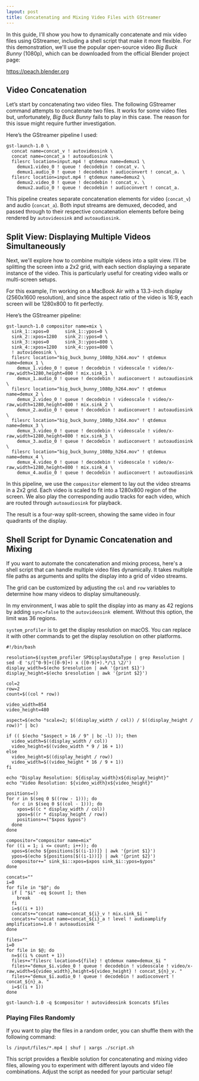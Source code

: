 ```yaml
---
layout: post
title: Concatenating and Mixing Video Files with GStreamer
---
```


In this guide, I'll show you how to dynamically concatenate and mix video files using GStreamer, including a shell script that make it more flexible. For this demonstration, we'll use the popular open-source video *Big Buck Bunny* (1080p), which can be downloaded from the official Blender project page:

<https://peach.blender.org>

## Video Concatenation

Let’s start by concatenating two video files. The following GStreamer command attempts to concatenate two files. It works for some video files but, unfortunately, *Big Buck Bunny* fails to play in this case. The reason for this issue might require further investigation.

Here’s the GStreamer pipeline I used:

```
gst-launch-1.0 \
  concat name=concat_v ! autovideosink \
  concat name=concat_a ! autoaudiosink \
  filesrc location=input.mp4 ! qtdemux name=demux1 \
    demux1.video_0 ! queue ! decodebin ! concat_v. \
    demux1.audio_0 ! queue ! decodebin ! audioconvert ! concat_a. \
  filesrc location=input.mp4 ! qtdemux name=demux2 \
    demux2.video_0 ! queue ! decodebin ! concat_v. \
    demux2.audio_0 ! queue ! decodebin ! audioconvert ! concat_a.
```

This pipeline creates separate concatenation elements for video (`concat_v`) and audio (`concat_a`). Both input streams are demuxed, decoded, and passed through to their respective concatenation elements before being rendered by `autovideosink` and `autoaudiosink`.

## Split View: Displaying Multiple Videos Simultaneously

Next, we'll explore how to combine multiple videos into a split view. I’ll be splitting the screen into a 2x2 grid, with each section displaying a separate instance of the video. This is particularly useful for creating video walls or multi-screen setups.

For this example, I’m working on a MacBook Air with a 13.3-inch display (2560x1600 resolution), and since the aspect ratio of the video is 16:9, each screen will be 1280x800 to fit perfectly.

Here’s the GStreamer pipeline:

```
gst-launch-1.0 compositor name=mix \
  sink_1::xpos=0      sink_1::ypos=0 \
  sink_2::xpos=1280   sink_2::ypos=0 \
  sink_3::xpos=0      sink_3::ypos=800 \
  sink_4::xpos=1280   sink_4::ypos=800 \
  ! autovideosink \
  filesrc location="big_buck_bunny_1080p_h264.mov" ! qtdemux name=demux_1 \
    demux_1.video_0 ! queue ! decodebin ! videoscale ! video/x-raw,width=1280,height=800 ! mix.sink_1 \
    demux_1.audio_0 ! queue ! decodebin ! audioconvert ! autoaudiosink \
  filesrc location="big_buck_bunny_1080p_h264.mov" ! qtdemux name=demux_2 \
    demux_2.video_0 ! queue ! decodebin ! videoscale ! video/x-raw,width=1280,height=800 ! mix.sink_2 \
    demux_2.audio_0 ! queue ! decodebin ! audioconvert ! autoaudiosink \
  filesrc location="big_buck_bunny_1080p_h264.mov" ! qtdemux name=demux_3 \
    demux_3.video_0 ! queue ! decodebin ! videoscale ! video/x-raw,width=1280,height=800 ! mix.sink_3 \
    demux_3.audio_0 ! queue ! decodebin ! audioconvert ! autoaudiosink \
  filesrc location="big_buck_bunny_1080p_h264.mov" ! qtdemux name=demux_4 \
    demux_4.video_0 ! queue ! decodebin ! videoscale ! video/x-raw,width=1280,height=800 ! mix.sink_4 \
    demux_4.audio_0 ! queue ! decodebin ! audioconvert ! autoaudiosink
```

In this pipeline, we use the `compositor` element to lay out the video streams in a 2x2 grid. Each video is scaled to fit into a 1280x800 region of the screen. We also play the corresponding audio tracks for each video, which are routed through `autoaudiosink` for playback.

The result is a four-way split-screen, showing the same video in four quadrants of the display.





## Shell Script for Dynamic Concatenation and Mixing

If you want to automate the concatenation and mixing process, here's a shell script that can handle multiple video files dynamically. It takes multiple file paths as arguments and splits the display into a grid of video streams.

The grid can be customized by adjusting the `col` and `row` variables to determine how many videos to display simultaneously.

In my environment, I was able to split the display into as many as 42 regions by adding `sync=false` to the `autovideosink `element. Without this option, the limit was 36 regions.

`system_profiler` is to get the display resolution on macOS. You can replace it with other commands to get the display resolution on other platforms.
```
#!/bin/bash

resolution=$(system_profiler SPDisplaysDataType | grep Resolution | sed -E 's/[^0-9]+([0-9]+) x ([0-9]+).*/\1 \2/')
display_width=$(echo $resolution | awk '{print $1}')
display_height=$(echo $resolution | awk '{print $2}')

col=2
row=2
count=$((col * row))

video_width=854
video_height=480

aspect=$(echo "scale=2; $((display_width / col)) / $((display_height / row))" | bc)

if (( $(echo "$aspect > 16 / 9" | bc -l) )); then
  video_width=$((display_width / col))
  video_height=$((video_width * 9 / 16 + 1))
else
  video_height=$((display_height / row))
  video_width=$((video_height * 16 / 9 + 1))
fi

echo "Display Resolution: ${display_width}x${display_height}"
echo "Video Resolution: ${video_width}x${video_height}"

positions=()
for r in $(seq 0 $((row - 1))); do
  for c in $(seq 0 $((col - 1))); do
    xpos=$((c * display_width / col))
    ypos=$((r * display_height / row))
    positions+=("$xpos $ypos")
  done
done

compositor="compositor name=mix"
for ((i = 1; i <= count; i++)); do
  xpos=$(echo ${positions[$((i-1))]} | awk '{print $1}')
  ypos=$(echo ${positions[$((i-1))]} | awk '{print $2}')
  compositor+=" sink_$i::xpos=$xpos sink_$i::ypos=$ypos"
done

concats=""
i=0
for file in "$@"; do
  if [ "$i" -eq $count ]; then
    break
  fi
  i=$((i + 1))
  concats+="concat name=concat_${i}_v ! mix.sink_$i "
  concats+="concat name=concat_${i}_a ! level ! audioamplify amplification=1.0 ! autoaudiosink "
done

files=""
i=0
for file in $@; do
  n=$((i % count + 1))
  files+="filesrc location=${file} ! qtdemux name=demux_$i "
  files+="demux_$i.video_0 ! queue ! decodebin ! videoscale ! video/x-raw,width=${video_width},height=${video_height} ! concat_${n}_v. "
  files+="demux_$i.audio_0 ! queue ! decodebin ! audioconvert ! concat_${n}_a. "
  i=$((i + 1))
done

gst-launch-1.0 -q $compositor ! autovideosink $concats $files
```

### Playing Files Randomly

If you want to play the files in a random order, you can shuffle them with the following command:

```
ls /input/files/*.mp4 | shuf | xargs ./script.sh
```

This script provides a flexible solution for concatenating and mixing video files, allowing you to experiment with different layouts and video file combinations. Adjust the script as needed for your particular setup!
